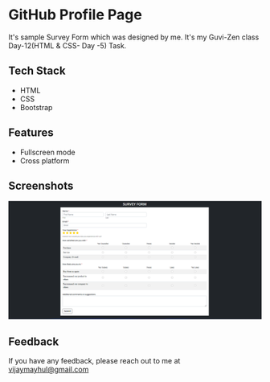 
# GitHub Profile Page

It's sample Survey Form which was designed by me. It's my Guvi-Zen class Day-12(HTML & CSS- Day -5) Task.

## Tech Stack

- HTML
- CSS
- Bootstrap


## Features

- Fullscreen mode
- Cross platform


## Screenshots

![App Screenshot](Survey_Form_Task.png)


## Feedback

If you have any feedback, please reach out to me at vijaymayhul@gmail.com

